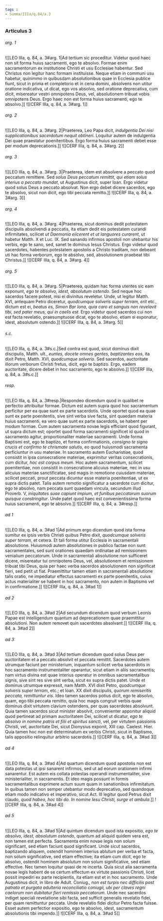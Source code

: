```yaml
---
tags : 
- Summa/IIIa/q.84/a.3
---
```


### Articulus 3

###### arg. 1
![[LEO IIIa, q. 84, a. 3#arg. 1|Ad tertium sic proceditur. Videtur quod haec non sit forma huius sacramenti, ego te absolvo. Formae enim sacramentorum ex institutione Christi et usu Ecclesiae habentur. Sed Christus non legitur hanc formam instituisse. Neque etiam in communi usu habetur, quinimmo in quibusdam absolutionibus quae in Ecclesia publice fiunt, sicut in prima et completorio et in cena domini, absolvens non utitur oratione indicativa, ut dicat, ego vos absolvo, sed oratione deprecativa, cum dicit, misereatur vestri omnipotens Deus, vel, absolutionem tribuat vobis omnipotens Deus. Ergo haec non est forma huius sacramenti, ego te absolvo.]]
![[CERF IIIa, q. 84, a. 3#arg. 1]]

###### arg. 2
![[LEO IIIa, q. 84, a. 3#arg. 2|Praeterea, Leo Papa dicit, *indulgentia Dei nisi supplicationibus sacerdotum nequit obtineri*. Loquitur autem de indulgentia Dei quae praestatur poenitentibus. Ergo forma huius sacramenti debet esse per modum deprecationis.]]
![[CERF IIIa, q. 84, a. 3#arg. 2]]

###### arg. 3
![[LEO IIIa, q. 84, a. 3#arg. 3|Praeterea, idem est absolvere a peccato quod peccatum remittere. Sed *solus Deus peccatum remittit, qui etiam solus interius a peccato mundat*, ut Augustinus dicit, super Ioan. Ergo videtur quod solus Deus a peccato absolvat. Non ergo debet dicere sacerdos, ego te absolvo, sicut non dicit, ego tibi peccata remitto.]]
![[CERF IIIa, q. 84, a. 3#arg. 3]]

###### arg. 4
![[LEO IIIa, q. 84, a. 3#arg. 4|Praeterea, sicut dominus dedit potestatem discipulis absolvendi a peccatis, ita etiam dedit eis potestatem curandi infirmitates, scilicet *ut Daemonia eiicerent et ut languores curarent*, ut habetur Matth. X et Luc. IX. Sed sanando infirmos apostoli non utebantur his verbis, ego te sano, sed, sanet te dominus Iesus Christus. Ergo videtur quod sacerdotes, habentes potestatem apostolis a Christo traditam, non debeant uti hac forma verborum, ego te absolvo, sed, absolutionem praebeat tibi Christus.]]
![[CERF IIIa, q. 84, a. 3#arg. 4]]

###### arg. 5
![[LEO IIIa, q. 84, a. 3#arg. 5|Praeterea, quidam hac forma utentes sic eam exponunt, *ego te absolvo, idest, absolutum ostendo*. Sed neque hoc sacerdos facere potest, nisi ei divinitus reveletur. Unde, ut legitur Matth. XVI, antequam Petro diceretur, *quodcumque solveris super terram, erit* etc., dictum est ei, *beatus es, Simon Bar Iona, quia caro et sanguis non revelavit tibi, sed pater meus, qui in caelis est*. Ergo videtur quod sacerdos cui non est facta revelatio, praesumptuose dicat, ego te absolvo, etiam si exponatur, idest, absolutum ostendo.]]
![[CERF IIIa, q. 84, a. 3#arg. 5]]

###### s.c.
![[LEO IIIa, q. 84, a. 3#s.c.|Sed contra est quod, sicut dominus dixit discipulis, Matth. ult., *euntes, docete omnes gentes, baptizantes eos*, ita dixit Petro, Matth. XVI, *quodcumque solveris*. Sed sacerdos, auctoritate illorum verborum Christi fretus, dicit, ego te baptizo. Ergo, eadem auctoritate, dicere debet in hoc sacramento, ego te absolvo.]]
![[CERF IIIa, q. 84, a. 3#s.c.]]

###### resp.
![[LEO IIIa, q. 84, a. 3#resp.|Respondeo dicendum quod in qualibet re perfectio attribuitur formae. Dictum est autem supra quod hoc sacramentum perficitur per ea quae sunt ex parte sacerdotis. Unde oportet quod ea quae sunt ex parte poenitentis, sive sint verba sive facta, sint quaedam materia huius sacramenti, ea vero quae sunt ex parte sacerdotis, se habent per modum formae. Cum autem sacramenta novae legis efficiant quod figurant, ut supra dictum est; oportet quod forma sacramenti significet id quod in sacramento agitur, proportionaliter materiae sacramenti. Unde forma Baptismi est, ego te baptizo, et forma confirmationis, *consigno te signo crucis et confirmo te chrismate salutis*, eo quod huiusmodi sacramenta perficiuntur in usu materiae. In sacramento autem Eucharistiae, quod consistit in ipsa consecratione materiae, exprimitur veritas consecrationis, cum dicitur, *hoc est corpus meum*. Hoc autem sacramentum, scilicet poenitentiae, non consistit in consecratione alicuius materiae, nec in usu alicuius materiae sanctificatae, sed magis in remotione cuiusdam materiae, scilicet peccati, prout peccata dicuntur esse materia poenitentiae, ut ex supra dictis patet. Talis autem remotio significatur a sacerdote cum dicitur, ego te absolvo, nam peccata sunt quaedam vincula, secundum illud Proverb. V, *iniquitates suae capiunt impium, et funibus peccatorum suorum quisque constringitur*. Unde patet quod haec est convenientissima forma huius sacramenti, ego te absolvo.]]
![[CERF IIIa, q. 84, a. 3#resp.]]

###### ad 1
![[LEO IIIa, q. 84, a. 3#ad 1|Ad primum ergo dicendum quod ista forma sumitur ex ipsis verbis Christi quibus Petro dixit, *quodcumque solveris super terram*, et cetera. Et tali forma utitur Ecclesia in sacramentali absolutione. Huiusmodi autem absolutiones in publico factae non sunt sacramentales, sed sunt orationes quaedam ordinatae ad remissionem venialium peccatorum. Unde in sacramentali absolutione non sufficeret dicere, misereatur tui omnipotens Deus, vel, absolutionem et remissionem tribuat tibi Deus, quia per haec verba sacerdos absolutionem non significat fieri, sed petit ut fiat. Praemittitur tamen etiam in sacramentali absolutione talis oratio, ne impediatur effectus sacramenti ex parte poenitentis, cuius actus materialiter se habent in hoc sacramento, non autem in Baptismo vel in confirmatione.]]
![[CERF IIIa, q. 84, a. 3#ad 1]]

###### ad 2
![[LEO IIIa, q. 84, a. 3#ad 2|Ad secundum dicendum quod verbum Leonis Papae est intelligendum quantum ad deprecationem quae praemittitur absolutioni. Non autem removet quin sacerdotes absolvant.]]
![[CERF IIIa, q. 84, a. 3#ad 2]]

###### ad 3
![[LEO IIIa, q. 84, a. 3#ad 3|Ad tertium dicendum quod solus Deus per auctoritatem et a peccato absolvit et peccata remittit. Sacerdotes autem utrumque faciunt per ministerium, inquantum scilicet verba sacerdotis in hoc sacramento instrumentaliter operantur, sicut etiam in aliis sacramentis; nam virtus divina est quae interius operatur in omnibus sacramentalibus signis, sive sint res sive sint verba, sicut ex supra dictis patet. Unde et dominus utrumque expressit, nam Matth. XVI dixit Petro, *quodcumque solveris super terram*, etc.; et Ioan. XX dixit discipulis, *quorum remiseritis peccata, remittuntur eis*. Ideo tamen sacerdos potius dicit, ego te absolvo, quam, ego tibi peccata remitto, quia hoc magis congruit verbis quae dominus dixit virtutem clavium ostendens, per quas sacerdotes absolvunt. Quia tamen sacerdos sicut minister absolvit, convenienter apponitur aliquid quod pertineat ad primam auctoritatem Dei, scilicet ut dicatur, *ego te absolvo in nomine patris et filii et spiritus sancti*, vel, per virtutem passionis Christi, vel, auctoritate Dei, sicut Dionysius exponit, XIII cap. Caelest. Hier. Quia tamen hoc non est determinatum ex verbis Christi, sicut in Baptismo, talis appositio relinquitur arbitrio sacerdotis.]]
![[CERF IIIa, q. 84, a. 3#ad 3]]

###### ad 4
![[LEO IIIa, q. 84, a. 3#ad 4|Ad quartum dicendum quod apostolis non est data potestas ut ipsi sanarent infirmos, sed ut ad eorum orationem infirmi sanarentur. Est autem eis collata potestas operandi instrumentaliter, sive ministerialiter, in sacramentis. Et ideo magis possunt in formis sacramentalibus exprimere actum suum quam in sanationibus infirmitatum. In quibus tamen non semper utebantur modo deprecativo, sed quandoque etiam modo indicativo et imperativo, sicut Act. III legitur quod Petrus dixit claudo, *quod habeo, hoc tibi do. In nomine Iesu Christi, surge et ambula*.]]
![[CERF IIIa, q. 84, a. 3#ad 4]]

###### ad 5
![[LEO IIIa, q. 84, a. 3#ad 5|Ad quintum dicendum quod ista expositio, *ego te absolvo, idest, absolutum ostendo*, quantum ad aliquid quidem vera est, non tamen est perfecta. Sacramenta enim novae legis non solum significant, sed etiam faciunt quod significant. Unde sicut sacerdos, baptizando aliquem, ostendit hominem interius ablutum per verba et facta, non solum significative, sed etiam effective; ita etiam cum dicit, ego te absolvo, ostendit hominem absolutum non solum significative, sed etiam effective. Nec tamen loquitur quasi de re incerta. Quia sicut alia sacramenta novae legis habent de se certum effectum ex virtute passionis Christi, licet possit impediri ex parte recipientis, ita etiam est et in hoc sacramento. Unde Augustinus dicit, in libro de Adult. Coniug., *non est turpis nec difficilis post patrata et purgata adulteria reconciliatio coniugii, ubi per claves regni caelorum non dubitatur fieri remissio peccatorum*. Unde nec sacerdos indiget speciali revelatione sibi facta, sed sufficit generalis revelatio fidei, per quam remittuntur peccata. Unde revelatio fidei dicitur Petro facta fuisse. Esset autem perfectior expositio, ego te absolvo, idest, sacramentum absolutionis tibi impendo.]]
![[CERF IIIa, q. 84, a. 3#ad 5]]

